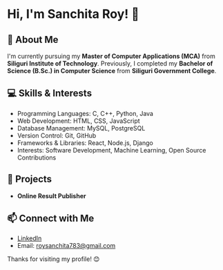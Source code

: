 # Hi, I'm Sanchita Roy! 👋

## 🚀 About Me
I'm currently pursuing my **Master of Computer Applications (MCA)** from **Siliguri Institute of Technology**. 
Previously, I completed my **Bachelor of Science (B.Sc.) in Computer Science** from **Siliguri Government College**.

## 💻 Skills & Interests
- Programming Languages: C, C++, Python, Java
- Web Development: HTML, CSS, JavaScript
- Database Management: MySQL, PostgreSQL
- Version Control: Git, GitHub
- Frameworks & Libraries: React, Node.js, Django
- Interests: Software Development, Machine Learning, Open Source Contributions

## 📜 Projects
- **Online Result Publisher**

## 📫 Connect with Me
- [LinkedIn](https://www.linkedin.com/in/sanchita-roy-19ba22283/)
- Email: roysanchita783@gmail.com


Thanks for visiting my profile! 😊
